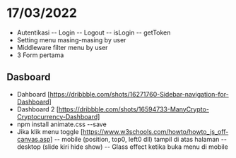# 17/03/2022

- Autentikasi
  -- Login
  -- Logout
  -- isLogin
  -- getToken
- Setting menu masing-masing by user
- Middleware filter menu by user
- 3 Form pertama

## Dasboard

- Dahboard [https://dribbble.com/shots/16271760-Sidebar-navigation-for-Dashboard]
- Dashboard 2 [https://dribbble.com/shots/16594733-ManyCrypto-Cryptocurrency-Dashboard]
- npm install animate.css --save
- Jika klik menu toggle [https://www.w3schools.com/howto/howto_js_off-canvas.asp]
  -- mobile (position, top0, left0 dll) tampil di atas halaman
  -- desktop (slide kiri hide show)
  -- Glass effect ketika buka menu di mobile
